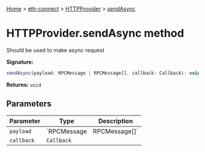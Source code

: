 [Home](./index) &gt; [eth-connect](./eth-connect.md) &gt; [HTTPProvider](./eth-connect.httpprovider.md) &gt; [sendAsync](./eth-connect.httpprovider.sendasync.md)

# HTTPProvider.sendAsync method

Should be used to make async request

**Signature:**
```javascript
sendAsync(payload: RPCMessage | RPCMessage[], callback: Callback): void;
```
**Returns:** `void`

## Parameters

|  Parameter | Type | Description |
|  --- | --- | --- |
|  `payload` | `RPCMessage | RPCMessage[]` |  |
|  `callback` | `Callback` |  |

